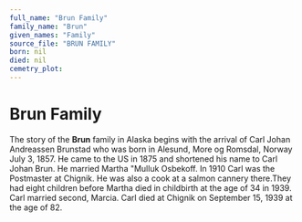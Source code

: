 ```yaml
---
full_name: "Brun Family"
family_name: "Brun"
given_names: "Family"
source_file: "BRUN FAMILY"
born: nil
died: nil
cemetry_plot: 
---
```

# Brun Family

The story of the **Brun** family in Alaska begins with the arrival of
Carl Johan Andreassen Brunstad who was born in Alesund, More og Romsdal,
Norway July 3, 1857. He came to the US in 1875 and shortened his name to
Carl Johan Brun. He married Martha "Mulluk Osbekoff. In 1910 Carl was
the Postmaster at Chignik. He was also a cook at a salmon cannery
there.They had eight children before Martha died in childbirth at the
age of 34 in 1939. Carl married second, Marcia. Carl died at Chignik on
September 15, 1939 at the age of 82.

